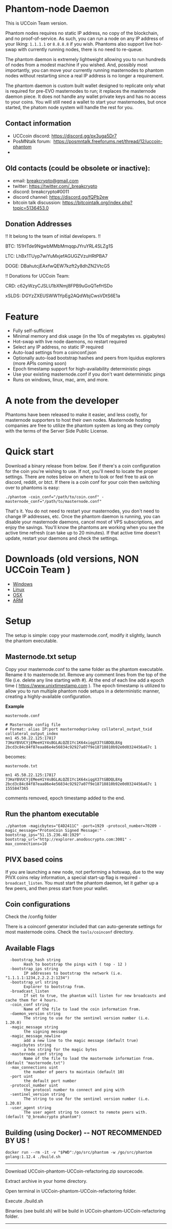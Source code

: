 # Phantom-node Daemon

This is UCCoin Team version.

Phantom nodes requires no static IP address, no copy of the blockchain, and no proof-of-service. As such, you can run a node on any IP address of your liking: `1.1.1.1` or `8.8.8.8` if you wish. Phantoms also support live hot-swap with currently running nodes, there is no need to re-queue.

The phantom daemon is extremely lightweight allowing you to run hundreds of nodes from a modest machine if you wished. And, possibly most importantly, you can move your currently running masternodes to phantom nodes without restarting since a real IP address is no longer a requirement.

The phantom daemon is custom built wallet designed to replicate only what is required for pre-EVO masternodes to run; it replaces the masternode daemon piece. It does not handle any wallet private keys and has no access to your coins. You will still need a wallet to start your masternodes, but once started, the phatom node system will handle the rest for you.

## Contact information

* UCCcoin discord:  https://discord.gg/px3uga5Dr7
* PosMNtalk forum:  https://posmntalk.freeforums.net/thread/12/uccoin-phantom
* 
## Old contacts (could be obsolete or inactive):

* email: breakcrypto@gmail.com
* twitter: https://twitter.com/_breakcrypto
* discord: breakcrypto#0011
* discord channel: https://discord.gg/fQPb2ew
* bitcoin talk discussion: https://bitcointalk.org/index.php?topic=5136453.0

## Donation Addresses 
!! It belong to the team of initial developers. !!

BTC: 151HTde9NgwbMMbMmqqpJYruYRL4SLZg1S

LTC: LhBx1TUyp7wiYuMxjefAGUGZVzuHRtPBA7

DOGE: DBahutcjEAxfwQEW7kzft2y8dhZN2VtcG5

!! Donations for UCCoin Team:

CRD: c62yWzyCJSLU1bXNmj8FPB9uGoQTefHSDo

xSLDS:  DGYzZXEUSWW1YpEg2AQdWbjCwsVDtS6E1a

# Feature

* Fully self-sufficient
* Minimal memory and disk usage (in the 10s of megabytes vs. gigabytes)
* Hot-swap with live node daemons, no restart required
* Select any IP address, no static IP required
* Auto-load settings from a coinconf.json 
* Optionally auto-load bootstrap hashes and peers from Iquidus explorers (more APIs coming soon)
* Epoch timestamp support for high-availability deterministic pings
* Use your existing masternode.conf if you don't want deterministic pings
* Runs on windows, linux, mac, arm, and more.

# A note from the developer

Phantoms have been released to make it easier, and less costly, for masternode supporters to host their own nodes. Masternode hosting companies are free to utilize the phantom system as long as they comply with the terms of the Server Side Public License. 

# Quick start

Download a binary release from below. See if there's a coin configuration for the coin you're wishing to use. If not, you'll need to locate the proper settings. There are notes below on where to look or feel free to ask on discord, reddit, or btct. If there is a coin conf for your coin then switching over to phantoms is easy:

```
./phantom -coin_conf="/path/to/coin.conf" -masternode_conf="/path/to/masternode.conf"
```

That's it. You do not need to restart your masternodes, you don't need to change IP addresses, etc. Once the phantom daemon is running, you can disable your masternode daemons, cancel most of VPS subscriptions, and enjoy the savings. You'll know the phantoms are working when you see the active time refresh (can take up to 20 minutes). If that active time doesn't update, restart your daemons and check the settings.

# Downloads (old versions, NON UCCoin Team )

* [Windows](https://github.com/breakcrypto/phantom/releases/download/v0.0.5/phantom-windows-amd64.exe.zip)
* [Linux](https://github.com/breakcrypto/phantom/releases/download/v0.0.5/phantom-linux-amd64.zip)
* [OSX](https://github.com/breakcrypto/phantom/releases/download/v0.0.5/phantom-darwin-amd64.zip)
* [ARM](https://github.com/breakcrypto/phantom/releases/download/v0.0.5/phantom-linux-arm.zip)

# Setup 

The setup is simple: copy your masternode.conf, modify it slightly, launch the phantom executable.

## Masternode.txt setup

Copy your masternode.conf to the same folder as the phantom executable. Rename it to masternode.txt. Remove any comment lines from the top of the file (i.e. delete any line starting with #). At the end of each line add a epoch time ( https://www.unixtimestamp.com ). The epoch timestamp is utilized to allow you to run multiple phantom node setups in a deterministic manner, creating a highly-available configuration.

**Example**

`masternode.conf`
```
# Masternode config file
# Format: alias IP:port masternodeprivkey collateral_output_txid collateral_output_index
mn1 45.50.22.125:17817 73HaYBVUCYjEMeeH1Y4sBGLALQZE1Yc1K64xiqgX37tGBDQL8Xg 2bcd3c84c84f87eaa86e4e56834c92927a07f9e18718810b92e0d0324456a67c 1
```

becomes:

`masternode.txt`
```
mn1 45.50.22.125:17817 73HaYBVUCYjEMeeH1Y4sBGLALQZE1Yc1K64xiqgX37tGBDQL8Xg 2bcd3c84c84f87eaa86e4e56834c92927a07f9e18718810b92e0d0324456a67c 1 1555847365
```

comments removed, epoch timestamp added to the end.

## Run the phantom executable

```
./phantom -magicbytes="E4D2411C" -port=1929 -protocol_number=70209 -magic_message="ProtonCoin Signed Message:" -bootstrap_ips="51.15.236.48:1929" -bootstrap_url="http://explorer.anodoscrypto.com:3001" -max_connections=10
```

## PIVX based coins

If you are launching a new node, not performing a hotswap, due to the way PIVX coins relay information, a special start-up flag is required ```-broadcast_listen```. You must start the phantom daemon, let it gather up a few peers, and then press start from your wallet.

## Coin configurations

Check the /config folder

There is a coinconf generator included that can auto-generate settings for most masternode coins. Check the `tools/coinconf` directory.

## Available Flags

```
  -bootstrap_hash string
    	Hash to bootstrap the pings with ( top - 12 )
  -bootstrap_ips string
    	IP addresses to bootstrap the network (i.e. "1.1.1.1:1234,2.2.2.2:1234")
  -bootstrap_url string
    	Explorer to bootstrap from.
  -broadcast_listen
    	If set to true, the phantom will listen for new broadcasts and cache them for 4 hours.
  -coin_conf string
    	Name of the file to load the coin information from.
  -daemon_version string
    	The string to use for the sentinel version number (i.e. 1.20.0)
  -magic_message string
    	the signing message
  -magic_message_newline
    	add a new line to the magic message (default true)
  -magicbytes string
    	a hex string for the magic bytes
  -masternode_conf string
    	Name of the file to load the masternode information from. (default "masternode.txt")
  -max_connections uint
    	the number of peers to maintain (default 10)
  -port uint
    	the default port number
  -protocol_number uint
    	the protocol number to connect and ping with
  -sentinel_version string
    	The string to use for the sentinel version number (i.e. 1.20.0)
  -user_agent string
    	The user agent string to connect to remote peers with. (default "@_breakcrypto phantom")
```

## Building (using Docker) -- NOT RECOMMENDED BY US !

```
docker run --rm -it -v "$PWD":/go/src/phantom -w /go/src/phantom golang:1.12.4 ./build.sh 
```
****

Download UCCoin-phantom-UCCoin-refactoring.zip sourcecode.

Extract archive in your home directory.

Open terminal in UCCoin-phantom-UCCoin-refactoring folder.

Execute ./build.sh

Binaries (see build.sh) will be build in UCCoin-phantom-UCCoin-refactoring folder.

****


